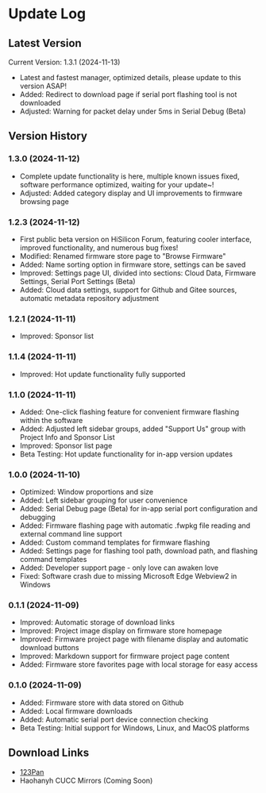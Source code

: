 # Update Log

## Latest Version

Current Version: 1.3.1 (2024-11-13)
- Latest and fastest manager, optimized details, please update to this version ASAP!
- Added: Redirect to download page if serial port flashing tool is not downloaded
- Adjusted: Warning for packet delay under 5ms in Serial Debug (Beta)

## Version History

### 1.3.0 (2024-11-12)
- Complete update functionality is here, multiple known issues fixed, software performance optimized, waiting for your update~!
- Adjusted: Added category display and UI improvements to firmware browsing page

### 1.2.3 (2024-11-12)
- First public beta version on HiSilicon Forum, featuring cooler interface, improved functionality, and numerous bug fixes!
- Modified: Renamed firmware store page to "Browse Firmware"
- Added: Name sorting option in firmware store, settings can be saved
- Improved: Settings page UI, divided into sections: Cloud Data, Firmware Settings, Serial Port Settings (Beta)
- Added: Cloud data settings, support for Github and Gitee sources, automatic metadata repository adjustment

### 1.2.1 (2024-11-11)
- Improved: Sponsor list

### 1.1.4 (2024-11-11)
- Improved: Hot update functionality fully supported

### 1.1.0 (2024-11-11)
- Added: One-click flashing feature for convenient firmware flashing within the software
- Added: Adjusted left sidebar groups, added "Support Us" group with Project Info and Sponsor List
- Improved: Sponsor list page
- Beta Testing: Hot update functionality for in-app version updates

### 1.0.0 (2024-11-10)
- Optimized: Window proportions and size
- Added: Left sidebar grouping for user convenience
- Added: Serial Debug page (Beta) for in-app serial port configuration and debugging
- Added: Firmware flashing page with automatic .fwpkg file reading and external command line support
- Added: Custom command templates for firmware flashing
- Added: Settings page for flashing tool path, download path, and flashing command templates
- Added: Developer support page - only love can awaken love
- Fixed: Software crash due to missing Microsoft Edge Webview2 in Windows

### 0.1.1 (2024-11-09)
- Improved: Automatic storage of download links
- Improved: Project image display on firmware store homepage
- Improved: Firmware project page with filename display and automatic download buttons
- Improved: Markdown support for firmware project page content
- Added: Firmware store favorites page with local storage for easy access

### 0.1.0 (2024-11-09)
- Added: Firmware store with data stored on Github
- Added: Local firmware downloads
- Added: Automatic serial port device connection checking
- Beta Testing: Initial support for Windows, Linux, and MacOS platforms

## Download Links

- [123Pan](https://www.123865.com/s/RB7Zjv-MsWLh)
- Haohanyh CUCC Mirrors (Coming Soon)
